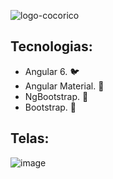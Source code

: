 ![logo-cocorico](https://user-images.githubusercontent.com/33549496/44005384-f9788f46-9e48-11e8-978c-99cfb5fd9444.png)


## Tecnologias:

* Angular 6. :bird:
* Angular Material. :rat:
* NgBootstrap. :lion:
* Bootstrap. :horse:

## Telas:
![image](https://user-images.githubusercontent.com/33549496/44302389-e956b700-a2fd-11e8-9ec9-1021a033ad31.png)


